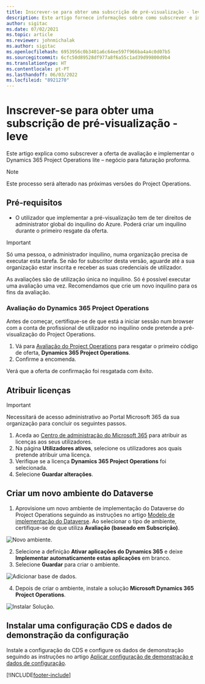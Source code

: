 ```yaml
---
title: Inscrever-se para obter uma subscrição de pré-visualização - leve
description: Este artigo fornece informações sobre como subscrever e implementar o Project Operations lite – negócio para faturação proforma.
author: sigitac
ms.date: 07/02/2021
ms.topic: article
ms.reviewer: johnmichalak
ms.author: sigitac
ms.openlocfilehash: 6953956c0b3401a6c64ee597f966ba4a4c0d07b5
ms.sourcegitcommit: 6cfc50d89528df977a8f6a55c1ad39d99800d9b4
ms.translationtype: HT
ms.contentlocale: pt-PT
ms.lasthandoff: 06/03/2022
ms.locfileid: "8921270"
---
```

# <a name="sign-up-for-a-preview-subscription---lite"></a>Inscrever-se para obter uma subscrição de pré-visualização - leve 

Este artigo explica como subscrever a oferta de avaliação e implementar o Dynamics 365 Project Operations lite – negócio para faturação proforma.

> [!NOTE]
> Este processo será alterado nas próximas versões do Project Operations.

## <a name="prerequisites"></a>Pré-requisitos
- O utilizador que implementar a pré-visualização tem de ter direitos de administrator global do inquilino do Azure. Poderá criar um inquilino durante o primeiro resgate da oferta.

> [!IMPORTANT]
> Só uma pessoa, o administrador inquilino, numa organização precisa de executar esta tarefa. Se não for subscritor desta versão, aguarde até a sua organização estar inscrita e receber as suas credenciais de utilizador.
> 
> As avaliações são de utilização única no inquilino. Só é possível executar uma avaliação uma vez. Recomendamos que crie um novo inquilino para os fins da avaliação.

### <a name="dynamics-365-project-operations-trial"></a>Avaliação do Dynamics 365 Project Operations 

Antes de começar, certifique-se de que está a iniciar sessão num browser com a conta de profissional de utilizador no inquilino onde pretende a pré-visualização do Project Operations.

1. Vá para [Avaliação do Project Operations](https://aka.ms/try-po) para resgatar o primeiro código de oferta, **Dynamics 365 Project Operations**.
2. Confirme a encomenda.

  Verá que a oferta de confirmação foi resgatada com êxito.

## <a name="assign-licenses"></a>Atribuir licenças

> [!IMPORTANT]
> Necessitará de acesso administrativo ao Portal Microsoft 365 da sua organização para concluir os seguintes passos.


1. Aceda ao [Centro de administração do Microsoft 365](https://portal.office.com/) para atribuir as licenças aos seus utilizadores.
2. Na página **Utilizadores ativos**, selecione os utilizadores aos quais pretende atribuir uma licença.
3. Verifique se a licença **Dynamics 365 Project Operations** foi selecionada. 
4. Selecione **Guardar alterações**.

## <a name="create-a-new-dataverse-environment"></a>Criar um novo ambiente do Dataverse

1. Aprovisione um novo ambiente de implementação do Dataverse do Project Operations seguindo as instruções no artigo [Modelo de implementação do Dataverse](lite-deployment.md). Ao selecionar o tipo de ambiente, certifique-se de que utiliza **Avaliação (baseado em Subscrição)**.

  ![Novo ambiente.](./media/19CreateEnvironment.png)

2. Selecione a definição **Ativar aplicações do Dynamics 365** e deixe **Implementar automaticamente estas aplicações** em branco.  
3. Selecione **Guardar** para criar o ambiente.

  ![Adicionar base de dados.](./media/20CreateEnvironment1.png)

4. Depois de criar o ambiente, instale a solução **Microsoft Dynamics 365 Project Operations**. 

![Instalar Solução.](./media/21InstallSolution.png)

## <a name="install-a-cds-configuration-and-setup-demo-data"></a>Instalar uma configuração CDS e dados de demonstração da configuração

Instale a configuração do CDS e configure os dados de demonstração seguindo as instruções no artigo [Aplicar configuração de demonstração e dados de configuração](lite-apply-demo-setup-config-data.md).


[!INCLUDE[footer-include](../includes/footer-banner.md)]
